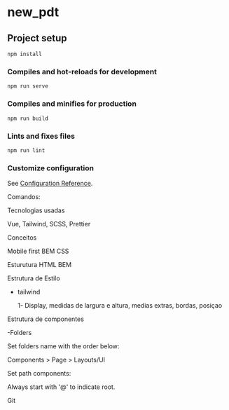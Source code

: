# new_pdt

## Project setup
```
npm install
```

### Compiles and hot-reloads for development
```
npm run serve
```

### Compiles and minifies for production
```
npm run build
```

### Lints and fixes files
```
npm run lint
```

### Customize configuration
See [Configuration Reference](https://cli.vuejs.org/config/).

Comandos:

Tecnologias usadas

Vue, Tailwind, SCSS, Prettier

Conceitos

Mobile first
BEM CSS

Esturutura HTML
BEM

Estrutura de Estilo

- tailwind

  1- Display, medidas de largura e altura, medias extras, bordas, posiçao

Estrutura de componentes

-Folders

  Set folders name with the order below:

  Components > Page > Layouts/UI

  Set path components:

  Always start with '@' to indicate root.

Git

